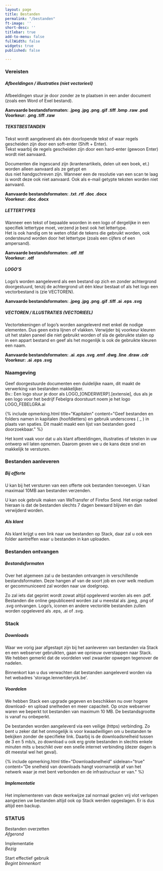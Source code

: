```yaml
---
layout: page
title: Bestanden
permalink: "/bestanden"
ft-image: ''
short-desc: ''
titlebar: true
add-to-menu: false
fullWidth: false
widgets: true
published: false

---
```

### Vereisten

##### Afbeeldingen / illustraties (niet vectorieel)

Afbeeldingen stuur je door zonder ze te plaatsen in een ander document (zoals een Word of Exel bestand).

**Aanvaarde bestandsformaten: .jpeg .jpg .png .gif .tiff .bmp .raw .psd**  
**Voorkeur: .png .tiff .raw**

##### TEKSTBESTANDEN

Tekst wordt aangeleverd als één doorlopende tekst of waar regels gescheiden zijn door een soft-enter (Shift + Enter).  
Tekst waarbij de regels gescheiden zijn door een hard-enter (gewoon Enter) wordt niet aanvaard.

Documenten die ingescand zijn (krantenartikels, delen uit een boek, et.) worden alleen aanvaard als ze getypt en  
dus niet handgschreven zijn. Wanneer een de resolutie van een scan te laag is wordt deze ook niet aanvaard. Ook als e-mail getypte teksten worden niet aanvaard.

**Aanvaarde bestandsformaten: .txt .rtf .doc .docx  
Voorkeur: .doc .docx**

##### LETTERTYPES

Wanneer een tekst of bepaalde woorden in een logo of dergelijke in een specifiek lettertype moet, verzend je best ook het lettertype.  
Het is ook handig om te weten ofdat de tekens die gebruikt worden, ook ondersteund worden door het lettertype (zoals een cijfers of een ampersand).

**Aanvaarde bestandsformaten: .otf .ttf  
Voorkeur: .otf**

##### LOGO’S

Logo’s worden aangeleverd als een bestand op zich en zonder achtergrond doorgestuurd, tenzij de achtergrond uit één kleur bestaat of als het logo een vectorbestand is (zie VECTOREN).

**Aanvaarde bestandsformaten: .jpeg .jpg .png .gif .tiff .ai .eps .svg**

##### VECTOREN / ILLUSTRATIES (VECTORIEEL)

Vectortekeningen of logo’s worden aangeleverd met enkel de nodige elementen. Dus geen extra lijnen of vlakken. Verwijder bij voorkeur kleuren uit het stalen paneel die niet gebruikt worden of sla de gebruikte stalen op in een appart bestand en geef als het mogenlijk is ook de gebruikte kleuren een naam.

**Aanvaarde bestandsformaten: .ai .eps .svg .emf .dwg .line .draw .cdr**  
**Voorkeur: .ai .eps .svg**

### Naamgeving

Geef doorgestuurde documenten een duidelijke naam, dit maakt de verwerking van bestanden makkelijker.  
Bv.: Een logo stuur je door als LOGO_\[ONDERWERP\].\[extensie\], dus als je een logo voor het bedrijf Febelgra doorstuurt noem je het logo LOGO_FEBELGRA.ai

{% include opmerking.html title="Kapitalen" content="Geef bestanden en folders namen in kapitalen (hoofdletters) en gebruik underscores ( _ ) in plaats van spaties. Dit maakt maakt een lijst van bestanden goed doorzoekbaar." %}

Het komt vaak voor dat u als klant afbeeldingen, illustraties of teksten in uw ontwerp wil laten opnemen. Daarom geven we u de kans deze snel en makkelijk te versturen.

### Bestanden aanleveren

##### Bij offerte

U kan bij het versturen van een offerte ook bestanden toevoegen. U kan maximaal 10MB aan bestanden verzenden.

U kan ook gebruik maken van WeTransfer of Firefox Send. Het enige nadeel hieraan is dat de bestanden slechts 7 dagen bewaard blijven en dan verwijderd worden.

##### Als klant

Als klant krijgt u een link naar uw bestanden op Stack, daar zal u ook een folder aantreffen waar u bestanden in kan uploaden.

### Bestanden ontvangen

##### Bestandsformaten

Over het algemeen zal u de bestanden ontvangen in verschillende bestandsformaten. Deze hangen af van de soort job en over welk medium er gecommuniceerd zal worden naar uw doelgroep.

Zo zal iets dat geprint wordt zowat altijd opgeleverd worden als een .pdf.  
Bestanden die online gepubliceerd worden zal u meestal als .jpeg, .png of .svg ontvangen. Logo’s, iconen en andere vectoriële bestanden zullen worden opgeleverd als .eps, .ai of .svg.

### Stack

##### Downloads

Waar we vorig jaar afgestapt zijn bij het aanleveren van bestanden via Stack en een webserver gebruikten, gaan we opnieuw overstappen naar Stack. We hebben gemerkt dat de voordelen veel zwaarder opwegen tegenover de nadelen.

Binnenkort kan u dus verwachten dat bestanden aangeleverd worden via het webadres 'storage.lennertderyck.be'.

##### Voordelen

We hebben Stack een upgrade gegeven en beschikken nu over hogere download- en upload snelheden en meer capaciteit. Op onze webserver waren we beperkt tot bestanden van maximum 10 MB. De bestandsgrootte is vanaf nu onbeperkt.

De bestanden worden aangeleverd via een veilige (https) verbinding. Zo bent u zeker dat het onmogelijk is voor kwaadwilligen om u bestanden te bekijken zonder de specifieke link. Daarbij is de downloadsnelheid tussen de 3 en 5 mb/s, zo download u ook erg grote bestanden in slechts enkele minuten mits u beschikt over een snelle internet verbinding (dezer dagen is dit meestal wel het geval).

{% include opmerking.html title="Downloadsnelheid" sidelean="true" content="De snelheid van downloads hangt voornamelijk af van het netwerk waar je met bent verbonden en de infrastructuur er van." %}

##### Implementatie

Het implementeren van deze werkwijze zal normaal gezien vrij vlot verlopen aangezien uw bestanden altijd ook op Stack werden opgeslagen. Er is dus altijd een backup.

### STATUS

<span class="txt-modern">Bestanden overzetten</span>  
_Afgerond_

<span class="txt-modern">Implementatie</span>  
_Bezig_

<span class="txt-modern">Start effectief gebruik</span>  
_Begint binnenkort_